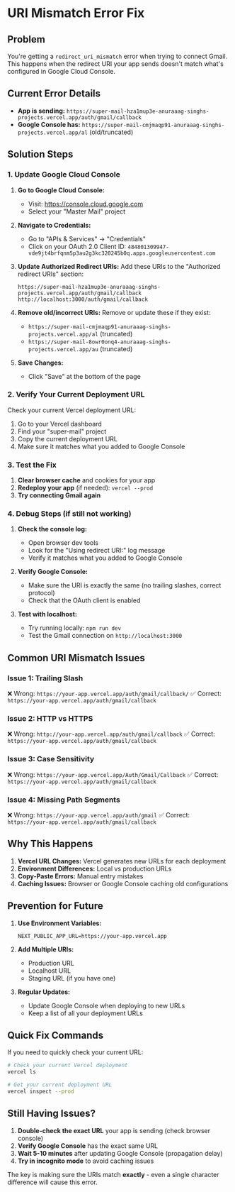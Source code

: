 # URI Mismatch Error Fix

## Problem
You're getting a `redirect_uri_mismatch` error when trying to connect Gmail. This happens when the redirect URI your app sends doesn't match what's configured in Google Cloud Console.

## Current Error Details
- **App is sending:** `https://super-mail-hza1mup3e-anuraaag-singhs-projects.vercel.app/auth/gmail/callback`
- **Google Console has:** `https://super-mail-cmjmaqp91-anuraaag-singhs-projects.vercel.app/al` (old/truncated)

## Solution Steps

### 1. Update Google Cloud Console

1. **Go to Google Cloud Console:**
   - Visit: https://console.cloud.google.com
   - Select your "Master Mail" project

2. **Navigate to Credentials:**
   - Go to "APIs & Services" → "Credentials"
   - Click on your OAuth 2.0 Client ID: `484801309947-vde9jt4brfqnm5p3au2g3kc320245b0q.apps.googleusercontent.com`

3. **Update Authorized Redirect URIs:**
   Add these URIs to the "Authorized redirect URIs" section:
   ```
   https://super-mail-hza1mup3e-anuraaag-singhs-projects.vercel.app/auth/gmail/callback
   http://localhost:3000/auth/gmail/callback
   ```

4. **Remove old/incorrect URIs:**
   Remove or update these if they exist:
   - `https://super-mail-cmjmaqp91-anuraaag-singhs-projects.vercel.app/al` (truncated)
   - `https://super-mail-8owr0onq4-anuraaag-singhs-projects.vercel.app/au` (truncated)

5. **Save Changes:**
   - Click "Save" at the bottom of the page

### 2. Verify Your Current Deployment URL

Check your current Vercel deployment URL:
1. Go to your Vercel dashboard
2. Find your "super-mail" project
3. Copy the current deployment URL
4. Make sure it matches what you added to Google Console

### 3. Test the Fix

1. **Clear browser cache** and cookies for your app
2. **Redeploy your app** (if needed): `vercel --prod`
3. **Try connecting Gmail again**

### 4. Debug Steps (if still not working)

1. **Check the console log:**
   - Open browser dev tools
   - Look for the "Using redirect URI:" log message
   - Verify it matches what you added to Google Console

2. **Verify Google Console:**
   - Make sure the URI is exactly the same (no trailing slashes, correct protocol)
   - Check that the OAuth client is enabled

3. **Test with localhost:**
   - Try running locally: `npm run dev`
   - Test the Gmail connection on `http://localhost:3000`

## Common URI Mismatch Issues

### Issue 1: Trailing Slash
❌ Wrong: `https://your-app.vercel.app/auth/gmail/callback/`
✅ Correct: `https://your-app.vercel.app/auth/gmail/callback`

### Issue 2: HTTP vs HTTPS
❌ Wrong: `http://your-app.vercel.app/auth/gmail/callback`
✅ Correct: `https://your-app.vercel.app/auth/gmail/callback`

### Issue 3: Case Sensitivity
❌ Wrong: `https://your-app.vercel.app/Auth/Gmail/Callback`
✅ Correct: `https://your-app.vercel.app/auth/gmail/callback`

### Issue 4: Missing Path Segments
❌ Wrong: `https://your-app.vercel.app/auth/gmail`
✅ Correct: `https://your-app.vercel.app/auth/gmail/callback`

## Why This Happens

1. **Vercel URL Changes:** Vercel generates new URLs for each deployment
2. **Environment Differences:** Local vs production URLs
3. **Copy-Paste Errors:** Manual entry mistakes
4. **Caching Issues:** Browser or Google Console caching old configurations

## Prevention for Future

1. **Use Environment Variables:**
   ```env
   NEXT_PUBLIC_APP_URL=https://your-app.vercel.app
   ```

2. **Add Multiple URIs:**
   - Production URL
   - Localhost URL
   - Staging URL (if you have one)

3. **Regular Updates:**
   - Update Google Console when deploying to new URLs
   - Keep a list of all your deployment URLs

## Quick Fix Commands

If you need to quickly check your current URL:
```bash
# Check your current Vercel deployment
vercel ls

# Get your current deployment URL
vercel inspect --prod
```

## Still Having Issues?

1. **Double-check the exact URL** your app is sending (check browser console)
2. **Verify Google Console** has the exact same URL
3. **Wait 5-10 minutes** after updating Google Console (propagation delay)
4. **Try in incognito mode** to avoid caching issues

The key is making sure the URIs match **exactly** - even a single character difference will cause this error.
